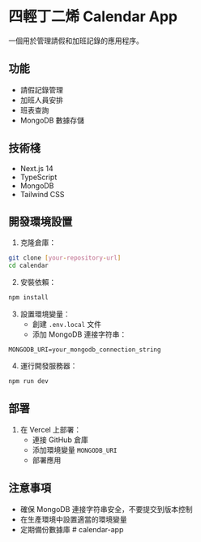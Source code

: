# 四輕丁二烯 Calendar App

一個用於管理請假和加班記錄的應用程序。

## 功能

- 請假記錄管理
- 加班人員安排
- 班表查詢
- MongoDB 數據存儲

## 技術棧

- Next.js 14
- TypeScript
- MongoDB
- Tailwind CSS

## 開發環境設置

1. 克隆倉庫：
```bash
git clone [your-repository-url]
cd calendar
```

2. 安裝依賴：
```bash
npm install
```

3. 設置環境變量：
   - 創建 `.env.local` 文件
   - 添加 MongoDB 連接字符串：
```
MONGODB_URI=your_mongodb_connection_string
```

4. 運行開發服務器：
```bash
npm run dev
```

## 部署

1. 在 Vercel 上部署：
   - 連接 GitHub 倉庫
   - 添加環境變量 `MONGODB_URI`
   - 部署應用

## 注意事項

- 確保 MongoDB 連接字符串安全，不要提交到版本控制
- 在生產環境中設置適當的環境變量
- 定期備份數據庫 # calendar-app
